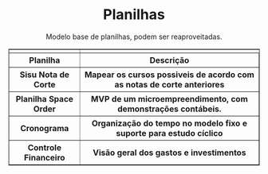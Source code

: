<h1 align="center"> Planilhas </h1>

<p align="center"> Modelo base de planilhas, podem ser reaproveitadas.</p>

<table border="1" align="center">
 <td>
   <tr>
     <th> Planilha </th>
     <th> Descrição </th>
   </tr>
   <tr>
     <th> Sisu Nota de Corte </th>
     <th> Mapear os cursos possiveis de acordo com as notas de corte anteriores </th>
   </tr>
  <tr>
   <th> Planilha Space Order </th>
   <th> MVP de um microempreendimento, com demonstrações contábeis. </th>
  </tr>
  <tr>
   <th> Cronograma </th>
   <th> Organização do tempo no modelo fixo e suporte para estudo cíclico </th>
  </tr>
  <tr>
   <th> Controle Financeiro </th>
   <th> Visão geral dos gastos e investimentos </th>
  </tr>
 </td> </table>
